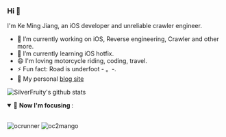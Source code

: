 ### Hi 👏
I'm Ke Ming Jiang, an iOS developer and unreliable crawler engineer.
* 🔭 I’m currently working on iOS, Reverse engineering, Crawler and other more.
* 🌱 I’m currently learning iOS hotfix.
* 😄 I'm loving motorcycle riding, coding, travel.
* ⚡ Fun fact: Road is underfoot - 。-.
* 👋 My personal [blog site](https://www.sayhelloworld.blog)
<!--
**SilverFruity/SilverFruity** is a ✨ _special_ ✨ repository because its `README.md` (this file) appears on your GitHub profile.

Here are some ideas to get you started:
- 🔭 I’m currently working on ...
- 🌱 I’m currently learning ...
- 👯 I’m looking to collaborate on ...
- 🤔 I’m looking for help with ...
- 💬 Ask me about ...
- 📫 How to reach me: ...
- 😄 Pronouns: ...
- ⚡ Fun fact: ...
-->


![SilverFruity's github stats](https://github-readme-stats.vercel.app/api?username=SilverFruity)

<details open>
<summary> 🎯 <b> Now I'm focusing </b>: </summary>
<br>
 
![ocrunner][ocrunner_repo]  ![oc2mango][oc2mango_repo] 

</details>

[ocrunner_repo]: https://github-readme-stats.vercel.app/api/pin/?username=SilverFruity&repo=OCRunner&theme=default
[oc2mango_repo]: https://github-readme-stats.vercel.app/api/pin/?username=SilverFruity&repo=oc2mango&theme=default
